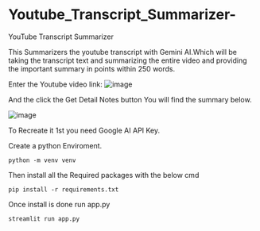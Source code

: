 # Youtube_Transcript_Summarizer-
YouTube Transcript Summarizer

This Summarizers the youtube transcript with Gemini AI.Which will be taking the transcript text
and summarizing the entire video and providing the important summary in points
within 250 words.

Enter the Youtube video link:
![image](https://github.com/PrithiviRajMK/Youtube_Transcript_Summarizer-/assets/42872158/6a73f508-735b-4884-8759-c6562a4b376c)

And the click the Get Detail Notes button You will find the summary below.

![image](https://github.com/PrithiviRajMK/Youtube_Transcript_Summarizer-/assets/42872158/2a7bc0e0-321c-43e6-91ab-f61023afef75)

To Recreate it 1st you need Google AI API Key.

Create a python Enviroment.

```python -m venv venv```

Then install all the Required packages with the below cmd

```pip install -r requirements.txt```

Once install is done run app.py

```streamlit run app.py```
